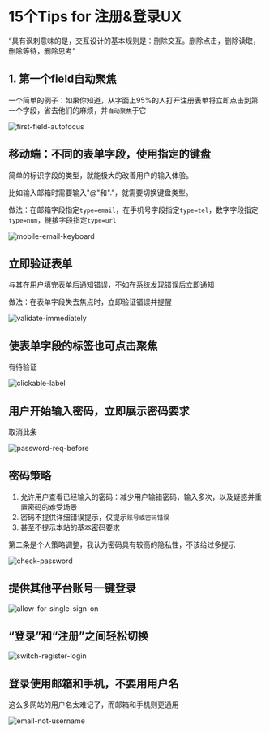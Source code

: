 # 15个Tips for 注册&登录UX

“具有讽刺意味的是，交互设计的基本规则是：‎‎删除交互‎‎。删除点击，删除读取，删除等待，删除思考”

## 1. 第一个field自动聚焦
一个简单的例子：如果你知道‎‎，从字面上95%‎‎的人打开注册表单将‎‎立即‎‎点击到第一个字段，‎‎省去他们的麻烦‎‎，并`自动聚焦`于它

![first-field-autofocus](../assets/开发经验/first-field-autofocus.png)

## 移动端：不同的表单字段，使用指定的键盘

简单的标识字段的类型，就能极大的改善用户的输入体验。

比如输入邮箱时需要输入"@"和"."，就需要切换键盘类型。

做法：在邮箱字段指定``type=email``，在手机号字段指定``type=tel``，数字字段指定``type=num``，链接字段指定``type=url``

![mobile-email-keyboard](../assets/开发经验/mobile-email-keyboard.png)


## 立即验证表单

与其在用户填完表单后通知错误，不如在系统发现错误后立即通知

做法：在表单字段失去焦点时，立即验证错误并提醒

![validate-immediately](../assets/开发经验/validate-immediately.png)


## 使表单字段的标签也可点击聚焦

有待验证

![clickable-label](../assets/开发经验/clickable-label.png)

## 用户开始输入密码，立即展示密码要求

取消此条

![password-req-before](../assets/开发经验/password-req-before.png)

## 密码策略
1. 允许用户查看已经输入的密码：减少用户输错密码，输入多次，以及疑惑并重置密码的难受场景
2. 密码不提供详细错误提示，仅提示`账号或密码错误`
3. 甚至不提示本站的基本密码要求

第二条是个人策略调整，我认为密码具有较高的隐私性，不该给过多提示


![check-password](../assets/开发经验/check-password.png)

## 提供其他平台账号一键登录

![allow-for-single-sign-on](../assets/开发经验/allow-for-single-sign-on.png)

## “登录”和“注册”之间轻松切换

![switch-register-login](../assets/开发经验/switch-register-login.png)

## 登录使用邮箱和手机，不要用用户名
这么多网站的用户名太难记了，而邮箱和手机则更通用

![email-not-username](../assets/开发经验/email-not-username.png)